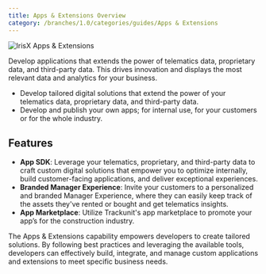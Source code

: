 ```yaml
---
title: Apps & Extensions Overview
category: /branches/1.0/categories/guides/Apps & Extensions
---
```


![IrisX Apps & Extensions](https://cdn.statically.io/gh/trackunit/developer-hub/master/guides/apps-extensions/apps-irisX.png)

Develop applications that extends the power of telematics data, proprietary data, and third-party data. This drives innovation and displays the most relevant data and analytics for your business.

- Develop tailored digital solutions that extend the power of your telematics data, proprietary data, and third-party data.
- Develop and publish your own apps; for internal use, for your customers or for the whole industry.

## Features
- **App SDK**: Leverage your telematics, proprietary, and third-party data to craft custom digital solutions that empower you to optimize internally, build customer-facing applications, and deliver exceptional experiences.
- **Branded Manager Experience**: Invite your customers to a personalized and branded Manager Experience, where they can easily keep track of the assets they've rented or bought and get telematics insights.
- **App Marketplace**: Utilize Trackunit's app marketplace to promote your app’s for the construction industry.

The Apps & Extensions capability empowers developers to create tailored solutions. By following best practices and leveraging the available tools, developers can effectively build, integrate, and manage custom applications and extensions to meet specific business needs.
